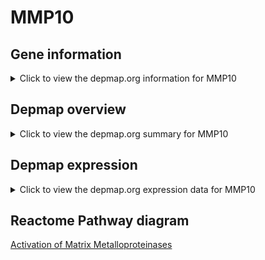 <h1>MMP10</h1>

<h2>Gene information</h2>
<details>
  <summary>Click to view the depmap.org information for MMP10</summary>
  <iframe src="https://depmap.org/portal/gene/MMP10?tab=about" style="border:none;width:100%;height:800px"></iframe>
</details>

<h2>Depmap overview</h2>
<details>
  <summary>Click to view the depmap.org summary for MMP10</summary>
  <iframe src="https://depmap.org/portal/gene/MMP10?tab=overview" style="border:none;width:100%;height:800px"></iframe>
</details>

<h2>Depmap expression</h2>
<details>
  <summary>Click to view the depmap.org expression data for MMP10</summary>
  <iframe src="https://depmap.org/portal/gene/MMP10?tab=characterization" style="border:none;width:100%;height:800px"></iframe>
</details>



<h2>Reactome Pathway diagram</h2>
<a href="https://reactome.org/PathwayBrowser/#/R-HSA-1592389" target="_BLANK">Activation of Matrix Metalloproteinases</a>



